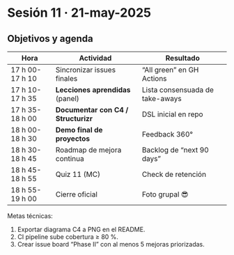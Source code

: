 # Sesión 11 · 21-may-2025  
## Objetivos y agenda

| Hora | Actividad | Resultado |
|------|-----------|-----------|
| 17 h 00-17 h 10 | Sincronizar issues finales | “All green” en GH Actions |
| 17 h 10-17 h 35 | **Lecciones aprendidas** (panel) | Lista consensuada de take-aways |
| 17 h 35-18 h 00 | **Documentar con C4 / Structurizr** | DSL inicial en repo |
| 18 h 00-18 h 30 | **Demo final de proyectos** | Feedback 360° |
| 18 h 30-18 h 45 | Roadmap de mejora continua | Backlog de “next 90 days” |
| 18 h 45-18 h 55 | Quiz 11 (MC) | Check de retención |
| 18 h 55-19 h 00 | Cierre oficial | Foto grupal 😎 |

Metas técnicas:

1. Exportar diagrama C4 a PNG en el README.  
2. CI pipeline sube cobertura ≥ 80 %.  
3. Crear issue board “Phase II” con al menos 5 mejoras priorizadas.